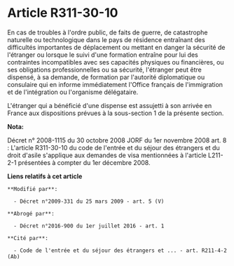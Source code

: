 # Article R311-30-10

En cas de troubles à l'ordre public, de faits de guerre, de catastrophe naturelle ou technologique dans le pays de résidence
entraînant des difficultés importantes de déplacement ou mettant en danger la sécurité de l'étranger ou lorsque le suivi
d'une formation entraîne pour lui des contraintes incompatibles avec ses capacités physiques ou financières, ou ses
obligations professionnelles ou sa sécurité, l'étranger peut être dispensé, à sa demande, de formation par l'autorité
diplomatique ou consulaire qui en informe immédiatement l'Office français de l'immigration et de l'intégration ou l'organisme
délégataire.

L'étranger qui a bénéficié d'une dispense est assujetti à son arrivée en France aux dispositions prévues à la sous-section 1
de la présente section.

**Nota:**

Décret n° 2008-1115 du 30 octobre 2008 JORF du 1er novembre 2008 art. 8 : L'article R311-30-10 du code de l'entrée et du
séjour des étrangers et du droit d'asile s'applique aux demandes de visa mentionnées à l'article L211-2-1 présentées à
compter du 1er décembre 2008.

**Liens relatifs à cet article**

	**Modifié par**:

	  - Décret n°2009-331 du 25 mars 2009 - art. 5 (V)

	**Abrogé par**:

	  - Décret n°2016-900 du 1er juillet 2016 - art. 1

	**Cité par**:

	  - Code de l'entrée et du séjour des étrangers et ... - art. R211-4-2 (Ab)
